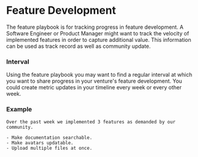 # Feature Development

The feature playbook is for tracking progress in feature development. A Software
Engineer or Product Manager might want to track the velocity of implemented
features in order to capture additional value. This information can be used as
track record as well as community update.



### Interval

Using the feature playbook you may want to find a regular interval at which you
want to share progress in your venture's feature development. You could create
metric updates in your timeline every week or every other week.



### Example

```
Over the past week we implemented 3 features as demanded by our community.

- Make documentation searchable.
- Make avatars updatable.
- Upload multiple files at once.
```
